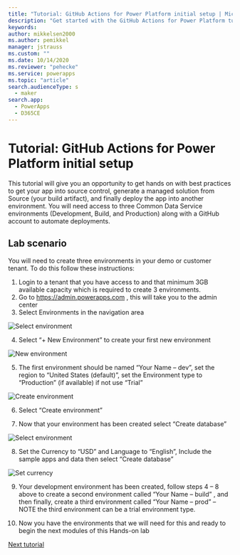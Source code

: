 ```yaml
---
title: "Tutorial: GitHub Actions for Power Platform initial setup | Microsoft Docs"
description: "Get started with the GitHub Actions for Power Platform tutorial."
keywords: 
author: mikkelsen2000
ms.author: pemikkel
manager: jstrauss
ms.custom: ""
ms.date: 10/14/2020
ms.reviewer: "pehecke"
ms.service: powerapps
ms.topic: "article"
search.audienceType: s
  - maker
search.app: 
  - PowerApps
  - D365CE
---
```


# Tutorial: GitHub Actions for Power Platform initial setup

This tutorial will give you an opportunity to get hands on with best practices to get your app into source control, generate a managed solution from Source (your build artifact), and finally deploy the app into another environment. You will need access to three Common Data Service environments (Development, Build, and Production) along with a GitHub account to automate deployments.

## Lab scenario

You will need to create three environments in your demo or customer tenant. To do this follow these instructions:
1.	Login to a tenant that you have access to and that minimum 3GB available capacity which is required to create 3 environments.
2.	Go to https://admin.powerapps.com , this will take you to the admin center
3.	Select Environments in the navigation area

![Select environment](media/gh-lab-0.30.png "Select environment")

4.	Select “+ New Environment” to create your first new environment

![New environment](media/gh-lab-0.40.png "New environment")

5.	The first environment should be named “Your Name – dev”, set the region to “United States (default)”, set the Environment type to “Production” (if available) if not use “Trial”

![Create environment](media/gh-lab-0.50.png "Create environment")

6.	Select “Create environment”

7.	Now that your environment has been created select “Create database”

![Select environment](media/gh-lab-0.70.png "Select environment")

8.	Set the Currency to “USD” and Language to “English”, Include the sample apps and data then select “Create database”

![Set currency](media/gh-lab-0.80.png "Set currency")

9.	Your development environment has been created, follow steps 4 – 8 above to create a second environment called “Your Name – build” , and then finally, create a third environment called “Your Name – prod” – NOTE the third environment can be a trial environment type.

10.	Now you have the environments that we will need for this and ready to begin the next modules of this Hands-on lab

[Next tutorial](github-actions-tutorial1.md)
